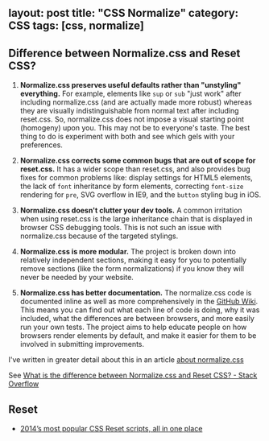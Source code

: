 layout: post
title: "CSS Normalize"
category: CSS
tags: [css, normalize]
---

## Difference between Normalize.css and Reset CSS?

1.  **Normalize.css preserves useful defaults rather than "unstyling" everything.** For example, elements like `sup` or `sub` "just work" after including normalize.css (and are actually made more robust) whereas they are visually indistinguishable from normal text after including reset.css. So, normalize.css does not impose a visual starting point (homogeny) upon you. This may not be to everyone's taste. The best thing to do is experiment with both and see which gels with your preferences.

2.  **Normalize.css corrects some common bugs that are out of scope for reset.css.** It has a wider scope than reset.css, and also provides bug fixes for common problems like: display settings for HTML5 elements, the lack of `font` inheritance by form elements, correcting `font-size` rendering for `pre`, SVG overflow in IE9, and the `button` styling bug in iOS.

3.  **Normalize.css doesn't clutter your dev tools.** A common irritation when using reset.css is the large inheritance chain that is displayed in browser CSS debugging tools. This is not such an issue with normalize.css because of the targeted stylings.

4.  **Normalize.css is more modular.** The project is broken down into relatively independent sections, making it easy for you to potentially remove sections (like the form normalizations) if you know they will never be needed by your website.

5.  **Normalize.css has better documentation.** The normalize.css code is documented inline as well as more comprehensively in the [GitHub Wiki](https://github.com/necolas/normalize.css/wiki). This means you can find out what each line of code is doing, why it was included, what the differences are between browsers, and more easily run your own tests. The project aims to help educate people on how browsers render elements by default, and make it easier for them to be involved in submitting improvements.

I've written in greater detail about this in an article [about normalize.css](http://nicolasgallagher.com/about-normalize-css/)

See [What is the difference between Normalize.css and Reset CSS? - Stack Overflow](http://stackoverflow.com/questions/6887336/what-is-the-difference-between-normalize-css-and-reset-css)

## Reset

- [2014’s most popular CSS Reset scripts, all in one place](http://www.cssreset.com/)